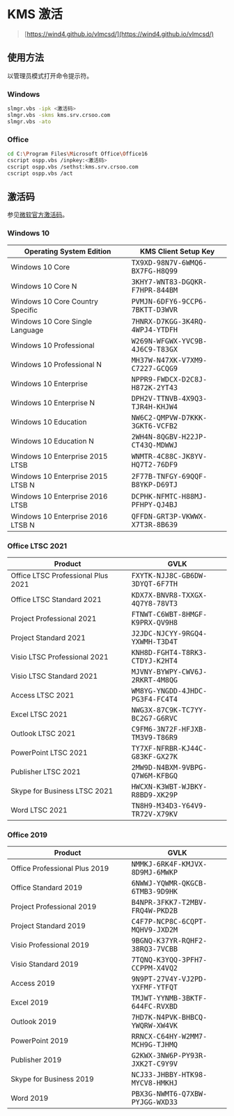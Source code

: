 # KMS 激活

> [https://wind4.github.io/vlmcsd/](https://wind4.github.io/vlmcsd/)

## 使用方法

以管理员模式打开命令提示符。

### Windows

``` bash
slmgr.vbs -ipk <激活码>
slmgr.vbs -skms kms.srv.crsoo.com
slmgr.vbs -ato
```

### Office

``` bash
cd C:\Program Files\Microsoft Office\Office16
cscript ospp.vbs /inpkey:<激活码>
cscript ospp.vbs /sethst:kms.srv.crsoo.com
cscript ospp.vbs /act
```

## 激活码

参见[微软官方激活码](https://docs.microsoft.com/en-us/windows-server/get-started/kms-client-activation-keys)。

### Windows 10

| Operating System Edition           | KMS Client Setup Key          |
| ---------------------------------- | ----------------------------- |
| Windows 10 Core                    | TX9XD-98N7V-6WMQ6-BX7FG-H8Q99 |
| Windows 10 Core N                  | 3KHY7-WNT83-DGQKR-F7HPR-844BM |
| Windows 10 Core Country Specific   | PVMJN-6DFY6-9CCP6-7BKTT-D3WVR |
| Windows 10 Core Single Language    | 7HNRX-D7KGG-3K4RQ-4WPJ4-YTDFH |
| Windows 10 Professional            | W269N-WFGWX-YVC9B-4J6C9-T83GX |
| Windows 10 Professional N          | MH37W-N47XK-V7XM9-C7227-GCQG9 |
| Windows 10 Enterprise              | NPPR9-FWDCX-D2C8J-H872K-2YT43 |
| Windows 10 Enterprise N            | DPH2V-TTNVB-4X9Q3-TJR4H-KHJW4 |
| Windows 10 Education               | NW6C2-QMPVW-D7KKK-3GKT6-VCFB2 |
| Windows 10 Education N             | 2WH4N-8QGBV-H22JP-CT43Q-MDWWJ |
| Windows 10 Enterprise 2015 LTSB    | WNMTR-4C88C-JK8YV-HQ7T2-76DF9 |
| Windows 10 Enterprise 2015 LTSB N  | 2F77B-TNFGY-69QQF-B8YKP-D69TJ |
| Windows 10 Enterprise 2016 LTSB    | DCPHK-NFMTC-H88MJ-PFHPY-QJ4BJ |
| Windows 10 Enterprise 2016 LTSB N  | QFFDN-GRT3P-VKWWX-X7T3R-8B639 |

### Office LTSC 2021

| Product                            | GVLK                          |
| ---------------------------------- | ----------------------------- |
| Office LTSC Professional Plus 2021 | FXYTK-NJJ8C-GB6DW-3DYQT-6F7TH |
| Office LTSC Standard 2021          | KDX7X-BNVR8-TXXGX-4Q7Y8-78VT3 |
| Project Professional 2021          | FTNWT-C6WBT-8HMGF-K9PRX-QV9H8 |
| Project Standard 2021              | J2JDC-NJCYY-9RGQ4-YXWMH-T3D4T |
| Visio LTSC Professional 2021       | KNH8D-FGHT4-T8RK3-CTDYJ-K2HT4 |
| Visio LTSC Standard 2021           | MJVNY-BYWPY-CWV6J-2RKRT-4M8QG |
| Access LTSC 2021                   | WM8YG-YNGDD-4JHDC-PG3F4-FC4T4 |
| Excel LTSC 2021                    | NWG3X-87C9K-TC7YY-BC2G7-G6RVC |
| Outlook LTSC 2021                  | C9FM6-3N72F-HFJXB-TM3V9-T86R9 |
| PowerPoint LTSC 2021               | TY7XF-NFRBR-KJ44C-G83KF-GX27K |
| Publisher LTSC 2021                | 2MW9D-N4BXM-9VBPG-Q7W6M-KFBGQ |
| Skype for Business LTSC 2021       | HWCXN-K3WBT-WJBKY-R8BD9-XK29P |
| Word LTSC 2021                     | TN8H9-M34D3-Y64V9-TR72V-X79KV |

### Office 2019

| Product                            | GVLK                          |
| ---------------------------------- | ----------------------------- |
| Office Professional Plus 2019      | NMMKJ-6RK4F-KMJVX-8D9MJ-6MWKP |
| Office Standard 2019               | 6NWWJ-YQWMR-QKGCB-6TMB3-9D9HK |
| Project Professional 2019          | B4NPR-3FKK7-T2MBV-FRQ4W-PKD2B |
| Project Standard 2019              | C4F7P-NCP8C-6CQPT-MQHV9-JXD2M |
| Visio Professional 2019            | 9BGNQ-K37YR-RQHF2-38RQ3-7VCBB |
| Visio Standard 2019                | 7TQNQ-K3YQQ-3PFH7-CCPPM-X4VQ2 |
| Access 2019                        | 9N9PT-27V4Y-VJ2PD-YXFMF-YTFQT |
| Excel 2019                         | TMJWT-YYNMB-3BKTF-644FC-RVXBD |
| Outlook 2019                       | 7HD7K-N4PVK-BHBCQ-YWQRW-XW4VK |
| PowerPoint 2019                    | RRNCX-C64HY-W2MM7-MCH9G-TJHMQ |
| Publisher 2019                     | G2KWX-3NW6P-PY93R-JXK2T-C9Y9V |
| Skype for Business 2019            | NCJ33-JHBBY-HTK98-MYCV8-HMKHJ |
| Word 2019                          | PBX3G-NWMT6-Q7XBW-PYJGG-WXD33 |

<style>
  td:last-child {
    width: 45%;
    font-family: "JetBrains Mono", monospace;
    user-select: all;
  }
</style>
